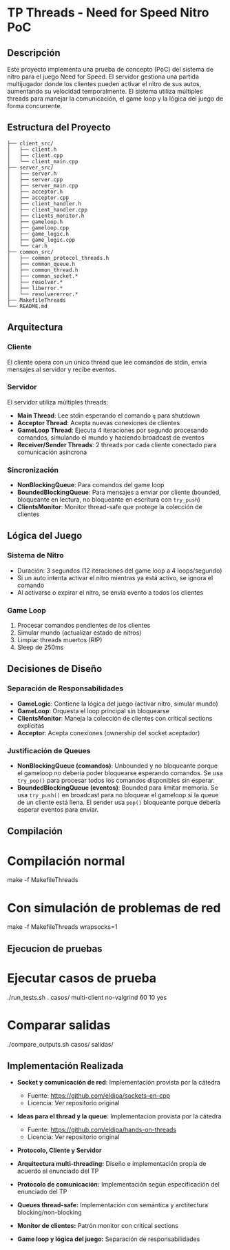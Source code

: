 # TP Threads - Need for Speed Nitro PoC

## Descripción
Este proyecto implementa una prueba de concepto (PoC) del sistema de nitro para el juego Need for Speed. El servidor gestiona una partida multijugador donde los clientes pueden activar el nitro de sus autos, aumentando su velocidad temporalmente. El sistema utiliza múltiples threads para manejar la comunicación, el game loop y la lógica del juego de forma concurrente.

## Estructura del Proyecto
``` 
├── client_src/
│   ├── client.h
│   ├── client.cpp
│   └── client_main.cpp
├── server_src/
│   ├── server.h
│   ├── server.cpp
│   ├── server_main.cpp
│   ├── acceptor.h
│   ├── acceptor.cpp
│   ├── client_handler.h
│   ├── client_handler.cpp
│   ├── clients_monitor.h
│   ├── gameloop.h
│   ├── gameloop.cpp
│   ├── game_logic.h
│   ├── game_logic.cpp
│   └── car.h
├── common_src/
│   ├── common_protocol_threads.h
│   ├── common_queue.h
│   ├── common_thread.h
│   ├── common_socket.*
│   ├── resolver.*
│   ├── liberror.*
│   └── resolvererror.*
├── MakefileThreads
└── README.md
```

## Arquitectura

### Cliente
El cliente opera con un único thread que lee comandos de stdin, envía mensajes al servidor y recibe eventos.

### Servidor
El servidor utiliza múltiples threads:
- **Main Thread**: Lee stdin esperando el comando `q` para shutdown
- **Acceptor Thread**: Acepta nuevas conexiones de clientes
- **GameLoop Thread**: Ejecuta 4 iteraciones por segundo procesando comandos, simulando el mundo y haciendo broadcast de eventos
- **Receiver/Sender Threads**: 2 threads por cada cliente conectado para comunicación asíncrona

### Sincronización
- **NonBlockingQueue**: Para comandos del game loop
- **BoundedBlockingQueue**: Para mensajes a enviar por cliente (bounded, bloqueante en lectura, no bloqueante en escritura con `try_push`)
- **ClientsMonitor**: Monitor thread-safe que protege la colección de clientes

## Lógica del Juego

### Sistema de Nitro
- Duración: 3 segundos (12 iteraciones del game loop a 4 loops/segundo)
- Si un auto intenta activar el nitro mientras ya está activo, se ignora el comando
- Al activarse o expirar el nitro, se envía evento a todos los clientes

### Game Loop
1. Procesar comandos pendientes de los clientes
2. Simular mundo (actualizar estado de nitros)
3. Limpiar threads muertos (RIP)
4. Sleep de 250ms

## Decisiones de Diseño

### Separación de Responsabilidades
- **GameLogic**: Contiene la lógica del juego (activar nitro, simular mundo)
- **GameLoop**: Orquesta el loop principal sin bloquearse
- **ClientsMonitor**: Maneja la colección de clientes con critical sections explícitas
- **Acceptor**: Acepta conexiones (ownership del socket aceptador)

### Justificación de Queues
- **NonBlockingQueue (comandos)**: Unbounded y no bloqueante porque el gameloop no debería poder bloquearse esperando comandos. Se usa `try_pop()` para procesar todos los comandos disponibles sin esperar.
- **BoundedBlockingQueue (eventos)**: Bounded para limitar memoria. Se usa `try_push()` en broadcast para no bloquear el gameloop si la queue de un cliente está llena. El sender usa `pop()` bloqueante porque debería esperar eventos para enviar.


## Compilación

# Compilación normal
make -f MakefileThreads

# Con simulación de problemas de red
make -f MakefileThreads wrapsocks=1

## Ejecucion de pruebas

# Ejecutar casos de prueba
./run_tests.sh . casos/ multi-client no-valgrind 60 10 yes

# Comparar salidas
./compare_outputs.sh casos/ salidas/

##  Implementación Realizada
- **Socket y comunicación de red**: Implementación provista por la cátedra
  - Fuente: https://github.com/eldipa/sockets-en-cpp
  - Licencia: Ver repositorio original
- **Ideas para el thread y la queue**: Implementacion provista por la cátedra
  - Fuente: https://github.com/eldipa/hands-on-threads
  - Licencia: Ver repositorio original

- **Protocolo, Cliente y Servidor**
- **Arquitectura multi-threading:** Diseño e implementación propia de acuerdo al enunciado del TP
- **Protocolo de comunicación:** Implementación según especificación del enunciado del TP
- **Queues thread-safe:** Implementación con semántica y arctitectura blocking/non-blocking
- **Monitor de clientes:** Patrón monitor con critical sections
- **Game loop y lógica del juego:** Separación de responsabilidades
